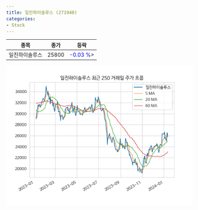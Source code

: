 ```yaml
---
title: 일진하이솔루스 (271940)
categories:
- Stock
---
```


|종목|종가|등락|
|----|----|----|
|일진하이솔루스|25800|<span style="color: blue">-0.03 %</span>>|

<!-- more -->

![271940](/assets/images/stock/271940.png)